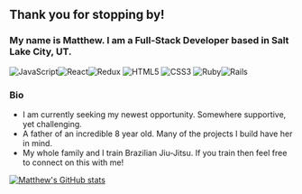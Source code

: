 ## Thank you for stopping by!

### My name is Matthew. I am a Full-Stack Developer based in Salt Lake City, UT.

<img alt="JavaScript" src="https://img.shields.io/badge/javascript-%23323330.svg?&style=for-the-badge&logo=javascript&logoColor=%23F7DF1E"/><img alt="React" src="https://img.shields.io/badge/react-%2320232a.svg?&style=for-the-badge&logo=react&logoColor=%2361DAFB"/><img alt="Redux" src="https://img.shields.io/badge/redux-%23593d88.svg?&style=for-the-badge&logo=redux&logoColor=white"/> <img alt="HTML5" src="https://img.shields.io/badge/html5-%23E34F26.svg?&style=for-the-badge&logo=html5&logoColor=white"/> <img alt="CSS3" src="https://img.shields.io/badge/css3-%231572B6.svg?&style=for-the-badge&logo=css3&logoColor=white"/> <img alt="Ruby" src="https://img.shields.io/badge/ruby-%23CC342D.svg?&style=for-the-badge&logo=ruby&logoColor=white"/><img alt="Rails" src="https://img.shields.io/badge/rails-%23CC0000.svg?&style=for-the-badge&logo=ruby-on-rails&logoColor=white"/>

### Bio
<ul>
  <li>I am currently seeking my newest opportunity. Somewhere supportive, yet challenging.</li>
  <li>A father of an incredible 8 year old. Many of the projects I build have her in mind.</li>
  <li>My whole family and I train Brazilian Jiu-Jitsu. If you train then feel free to connect on this with me!</li>
 </ul>

[![Matthew's GitHub stats](https://github-readme-stats.vercel.app/api?username=matthewstclaire&hide=stars,issues)](https://github.com/matthewstclaire/github-readme-stats)
